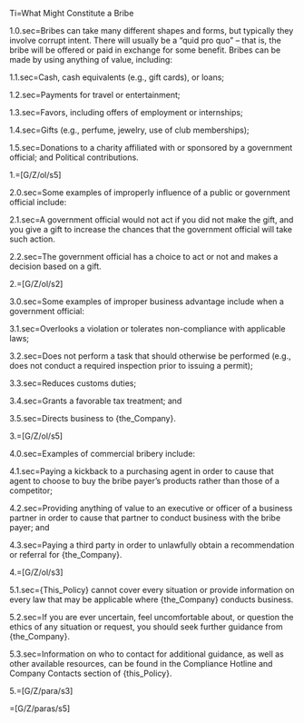Ti=What Might Constitute a Bribe

1.0.sec=Bribes can take many different shapes and forms, but typically they involve corrupt intent.  There will usually be a “quid pro quo” – that is, the bribe will be offered or paid in exchange for some benefit.  Bribes can be made by using anything of value, including:

1.1.sec=Cash, cash equivalents (e.g., gift cards), or loans;

1.2.sec=Payments for travel or entertainment;

1.3.sec=Favors, including offers of employment or internships;

1.4.sec=Gifts (e.g., perfume, jewelry, use of club memberships);

1.5.sec=Donations to a charity affiliated with or sponsored by a government official; and Political contributions.

1.=[G/Z/ol/s5]

2.0.sec=Some examples of improperly influence of a public or government official include:

2.1.sec=A government official would not act if you did not make the gift, and you give a gift to increase the chances that the government official will take such action.

2.2.sec=The government official has a choice to act or not and makes a decision based on a gift.

2.=[G/Z/ol/s2]

3.0.sec=Some examples of improper business advantage include when a government official:

3.1.sec=Overlooks a violation or tolerates non-compliance with applicable laws;

3.2.sec=Does not perform a task that should otherwise be performed (e.g., does not conduct a required inspection prior to issuing a permit);

3.3.sec=Reduces customs duties;

3.4.sec=Grants a favorable tax treatment; and

3.5.sec=Directs business to {the_Company}.

3.=[G/Z/ol/s5]

4.0.sec=Examples of commercial bribery include:

4.1.sec=Paying a kickback to a purchasing agent in order to cause that agent to choose to buy the bribe payer’s products rather than those of a competitor;

4.2.sec=Providing anything of value to an executive or officer of a business partner in order to cause that partner to conduct business with the bribe payer; and

4.3.sec=Paying a third party in order to unlawfully obtain a recommendation or referral for {the_Company}.

4.=[G/Z/ol/s3]

5.1.sec={This_Policy} cannot cover every situation or provide information on every law that may be applicable where {the_Company} conducts business.

5.2.sec=If you are ever uncertain, feel uncomfortable about, or question the ethics of any situation or request, you should seek further guidance from {the_Company}.

5.3.sec=Information on who to contact for additional guidance, as well as other available resources, can be found in the Compliance Hotline and Company Contacts section of {this_Policy}.

5.=[G/Z/para/s3]
  
=[G/Z/paras/s5]

